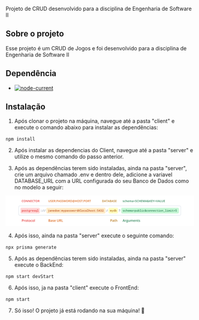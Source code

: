 Projeto de CRUD desenvolvido para a disciplina de Engenharia de Software II

## Sobre o projeto

<p>
  Esse projeto é um CRUD de Jogos e foi desenvolvido para a disciplina de Engenharia de Software II
</p>

## Dependência

- [![node-current](https://img.shields.io/node/v/next?label=Node&color=%23339933&style=for-the-badge&logo=node-dot-js)](https://nodejs.org/en/)

## Instalação

1. Após clonar o projeto na máquina, navegue até a pasta "client" e execute o comando abaixo para instalar as dependências:

```console
npm install
```

2. Após instalar as dependencias do Client, navegue até a pasta "server" e utilize o mesmo comando do passo anterior.

3. Após as dependências terem sido instaladas, ainda na pasta "server", crie um arquivo chamado .env e dentro dele, adicione a variavel DATABASE_URL com a URL configurada do seu Banco de Dados como no modelo a seguir:

<img width="800" height="auto" src="./assets/img/prismaConnection.png" >

4. Após isso, ainda na pasta "server" execute o seguinte comando:

```console
npx prisma generate
```

5. Após as dependências terem sido instaladas, ainda na pasta "server" execute o BackEnd:

```console
npm start devStart
```

6. Após isso, ja na pasta "client" execute o FrontEnd:

```console
npm start
```

7. Só isso! O projeto já está rodando na sua máquina! 🎉

